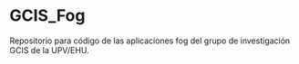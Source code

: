 # GCIS_Fog
Repositorio para código de las aplicaciones fog del grupo de investigación GCIS de la UPV/EHU.

